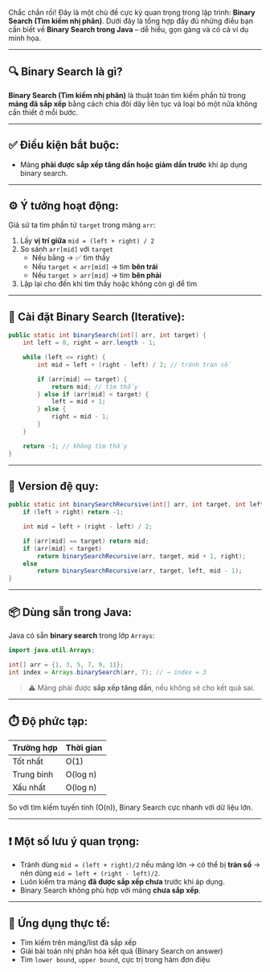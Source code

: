 Chắc chắn rồi! Đây là một chủ đề cực kỳ quan trọng trong lập trình: **Binary Search (Tìm kiếm nhị phân)**. Dưới đây là tổng hợp đầy đủ những điều bạn cần biết về **Binary Search trong Java** – dễ hiểu, gọn gàng và có cả ví dụ minh họa.

---

## 🔍 Binary Search là gì?

**Binary Search (Tìm kiếm nhị phân)** là thuật toán tìm kiếm phần tử trong **mảng đã sắp xếp** bằng cách chia đôi dãy liên tục và loại bỏ một nửa không cần thiết ở mỗi bước.

---

## ✅ Điều kiện bắt buộc:
- Mảng **phải được sắp xếp tăng dần hoặc giảm dần trước** khi áp dụng binary search.

---

## ⚙️ Ý tưởng hoạt động:

Giả sử ta tìm phần tử `target` trong mảng `arr`:

1. Lấy **vị trí giữa** `mid = (left + right) / 2`
2. So sánh `arr[mid]` với `target`
   - Nếu bằng → ✅ tìm thấy
   - Nếu `target < arr[mid]` → tìm **bên trái**
   - Nếu `target > arr[mid]` → tìm **bên phải**
3. Lặp lại cho đến khi tìm thấy hoặc không còn gì để tìm

---

## 🔢 Cài đặt Binary Search (Iterative):

```java
public static int binarySearch(int[] arr, int target) {
    int left = 0, right = arr.length - 1;

    while (left <= right) {
        int mid = left + (right - left) / 2; // tránh tràn số

        if (arr[mid] == target) {
            return mid; // tìm thấy
        } else if (arr[mid] < target) {
            left = mid + 1;
        } else {
            right = mid - 1;
        }
    }

    return -1; // không tìm thấy
}
```

---

## 🔁 Version đệ quy:

```java
public static int binarySearchRecursive(int[] arr, int target, int left, int right) {
    if (left > right) return -1;

    int mid = left + (right - left) / 2;

    if (arr[mid] == target) return mid;
    if (arr[mid] < target)
        return binarySearchRecursive(arr, target, mid + 1, right);
    else
        return binarySearchRecursive(arr, target, left, mid - 1);
}
```

---

## 📦 Dùng sẵn trong Java:

Java có sẵn **binary search** trong lớp `Arrays`:

```java
import java.util.Arrays;

int[] arr = {1, 3, 5, 7, 9, 11};
int index = Arrays.binarySearch(arr, 7); // → index = 3
```

> ⚠️ Mảng phải được **sắp xếp tăng dần**, nếu không sẽ cho kết quả sai.

---

## ⏱️ Độ phức tạp:

| Trường hợp | Thời gian |
|------------|-----------|
| Tốt nhất   | O(1)      |
| Trung bình | O(log n)  |
| Xấu nhất   | O(log n)  |

So với tìm kiếm tuyến tính (O(n)), Binary Search cực nhanh với dữ liệu lớn.

---

## ❗ Một số lưu ý quan trọng:

- Tránh dùng `mid = (left + right)/2` nếu mảng lớn → có thể bị **tràn số** → nên dùng `mid = left + (right - left)/2`.
- Luôn kiểm tra mảng **đã được sắp xếp chưa** trước khi áp dụng.
- Binary Search không phù hợp với mảng **chưa sắp xếp**.

---

## 🧠 Ứng dụng thực tế:

- Tìm kiếm trên mảng/list đã sắp xếp
- Giải bài toán nhị phân hóa kết quả (Binary Search on answer)
- Tìm `lower bound`, `upper bound`, cực trị trong hàm đơn điệu